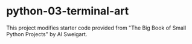 # python-03-terminal-art

This project modifies starter code provided from "The Big Book of Small Python Projects" by Al Sweigart.
